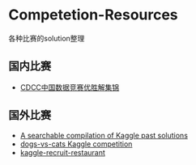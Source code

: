 # Competetion-Resources
各种比赛的solution整理

## 国内比赛
  * [CDCC中国数据竞赛优胜解集锦](https://github.com/geekinglcq/CDCS)

## 国外比赛
  * [A searchable compilation of Kaggle past solutions](https://github.com/EliotAndres/kaggle-past-solutions)
  * [dogs-vs-cats Kaggle competition](https://github.com/kastnerkyle/kaggle-dogs-vs-cats)
  * [kaggle-recruit-restaurant](https://github.com/MaxHalford/kaggle-recruit-restaurant)
